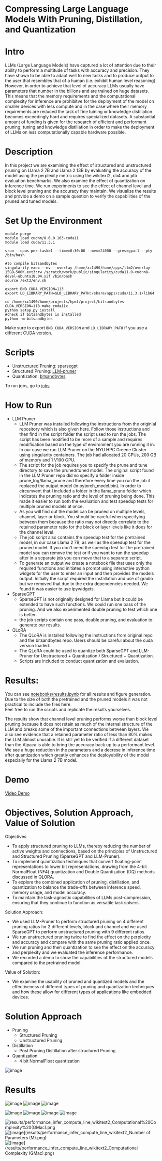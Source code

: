 # Compressing Large Language Models With Pruning, Distillation, and Quantization

# Intro 
LLMs (Large Language Models) have captured a lot of attention due to their ability to perform a multitude of tasks with accuracy and precision. They have shown to be able to adapt well to new tasks and to produce output to the user that resembles that of a human (i.e. exhibit human level reasoning). However, in order to achieve that level of accuracy LLMs usually have parameters that number in the billions and are trained on huge datasets. This means that the memory requirements and the computational complexity for inference are prohibitve for the deployment of the model on smaller devices with less compute and in the case where their memory requirements are reduced the task of fine tuining or knowledge distillation becomes exceedingly hard and requires specialized datasets. A substantial amount of funding is given for the research of efficient and performant pruning, tuning and knowledge distillation in order to make the deployment of LLMs on less computationally capable hardware possible.

# Description
In this project we are examining the effect of structured and unstructured pruning on Llama 2 7B and Llama 2 13B by evaluating the accuracy of the model using the perplexity metric using the wikitext2, cb4 and ptb evaluation benchmarks. We also examine the effect of quantization on inference time. We run experiments to see the effect of channel level and block level pruning and the accuracy they maintain. We visualize the results and provide a demo on a sample question to verify the capabilities of the pruned and tuned models.

# Set Up the Environment
```dotnetcli
module purge
module load cudnn/8.6.0.163-cuda11
module load cuda/11.3.1

srun --cpus-per-task=1 --time=0:30:00 --mem=24000 --gres=gpu:1 --pty /bin/bash

#to compile bitsandbytes
singularity exec --nv --overlay /home/xc1490/home/apps/llm2/overlay-15GB-500K.ext3:rw /scratch/work/public/singularity/cuda11.0-cudnn8-devel-ubuntu18.04.sif /bin/bash
source /ext3/env.sh

export BNB_CUDA_VERSION=113
export LD_LIBRARY_PATH=$LD_LIBRARY_PATH:/share/apps/cuda/11.3.1/lib64

cd /home/xc1490/home/projects/hpml/project/bitsandbytes
CUDA_VERSION=113 make cuda11x
python setup.py install
#check if bitsandbytes is installed
python -m bitsandbytes
```

Make sure to export `BNB_CUDA_VERSION` and `LD_LIBRARY_PATH` if you use a different CUDA version.

# Scripts
- Unstructured Pruning: [sparsegpt](sparsegpt)
- Structured Pruning: [LLM-pruner](LLM-pruner)
- Quantization: [bitsandbytes](bitsandbytes)

To run jobs, go to [jobs](jobs)

# How to Run
- LLM Pruner   
  - LLM Pruner was installed following the instructions from the originial repository which is also given here. Follow those instructions and then find in the script folder the script used to run the jobs. The script has been modified to be more of a sample and requires modification based on the type of environment you are running it in. In our case we run LLM Pruner on the NYU HPC Greene Cluster using singularity containers. The job had allocated 20 CPUs, 200 GB of memory and 1 V100 GPU.
  -  The script for the job requires you to specify the prune and tune directory to save the pruned/tuned model. The original script found in the LLM Pruner repo did no specify a folder inside prune_log/llama_prune and therefore every time you run the job it replaced the output model (in pytorch_model.bin). In order to circumvent that I included a folder in the llama_prune folder which indicates the pruning ratio and the level of pruning being done. This made it easier to run both the evaluation and test speedup tests for multiple pruned models at once. 
  - As you will find out the model can be pruned on multiple levels, channel, layer or block. You should be careful when specifying between them because the ratio may not directly correlate to the retained parameter ratio for the block or layer levels like it does for the channel level.
  -  The job script also contains the speedup test for the pretrained model, in our case Llama 2 7B, as well as the speedup test for the pruned model. If you don't need the speedup test for the pretrained model you can remove the test or if you want to run the speedup after in a separate job you can move that to a separate script.
  -  To generate an output we create a notebook file that uses only the required functions and initiates a prompt using interactive python widgets for the user to enter an input and then provides the models output. Initially the script required the installation and use of gradio but we removed that due to the extra dependencies needed. We found it was easier to use ipywidgets.
- SparseGPT
  - SparseGPT is not originally designed for Llama but it could be extended to have such functions. We could run one pass of the pruning. And we also experimented double pruning to test which one is better.
  - the job scripts contain one pass, double pruning, and evaluation to generate our results.
- QLoRA
  - The QLoRA is installed following the instructions from original repo and the bitsandbytes repo. Users should be careful about the cuda version loaded. 
  - The QLoRA could be used to quantize both SparseGPT and LLM-Pruner for Unstructured + Quantization / Structured + Quantization.
  - Scripts are included to conduct quantization and evaluation.



# Results:

You can see [notebooks/results.ipynb](notebooks/results.ipynb) for all results and figure generation.  
Due to the size of both the pretrained and the pruned models it was not practical to include the files here.  
Feel free to run the scripts and replicate the results yourselves.  

The results show that channel level pruning performs worse than block level pruning because it does not retain as much of the internal structure of the LLM and breaks some of the important connections between layers. We also see evidence that a retained parameter ratio of less than 80% makes the LLM almost unusable. It is still yet to be verified if a different dataset than the Alpaca is able to bring the accuracy back up to a performant level. We see a huge reduction in the parameters and a decrese in inference time after quantization which greatly enhances the deployability of the model especially for the Llama 2 7B model.

# Demo


[Video Demo](https://github.com/panaschristou/LLM_Compression/assets/14315324/bd0d15c5-2161-4103-825d-88ef0541d695)

# Objectives, Solution Approach, Value of Solution 

Objectives:
- To apply structured pruning to LLMs, thereby reducing the number of active weights and connections, based on the principles of Unstructured and Structured Pruning (SparseGPT and LLM-Pruner).
- To implement quantization techniques that convert floating-point representations to lower bit representations, drawing from the 4-bit NormalFloat (NF4) quantization and Double Quantization (DQ) methods discussed in QLORA.
- To explore the combined application of pruning, distillation, and quantization to balance the trade-offs between inference speed, memory usage, and model accuracy.
- To maintain the task-agnostic capabilities of LLMs post-compression, ensuring that they continue to function as versatile task solvers.
  
Solution Approach:  
- We used LLM-Pruner to perform structured pruning on 4 different pruning ratios for 2 different levels, block and channel and we used SparseGPT to perform unstructured pruning with 9 different ratios.
- We run unstructured pruning twice to find the effect on the perplexity and accuracy and compare with the same pruning ratio applied once.
- We run pruning and then quantization to see the effect on the accuracy and perplexity and we evaluated the inference performance.
- We recorded a demo to show the capabilities of the structured models compared to the pretrained model.
  
Value of Solution:  
- We examine the usability of pruned and quantized models and the effectiveness of different types of pruning and quantization techniques and how these allow for different types of applications like embedded devices.


# Solution Approach 
- Pruning
  - Structured Pruning
  - Unstructured Pruning
- Distillation
  - Post Pruning Distillation after structured Pruning
- Quantization
  - 4 bit NormalFloat quantization

![image](results/methodpaper_model_structure_new.png)

# Results

![image](results/bubble_wikitext2.png)
![image](results/bubble_ptb.png)
![image](results/bubble_c4.png)

![image](https://github.com/panaschristou/LLM_Compression/blob/main/results/quantized_model_performance_wikitext2.png)
![image](https://github.com/panaschristou/LLM_Compression/blob/main/results/quantized_model_performance_ptb.png)
![image](https://github.com/panaschristou/LLM_Compression/blob/main/results/quantized_model_performance_c4.png)
![image](https://github.com/panaschristou/LLM_Compression/blob/main/results/sparseprune_0.8_twice.png)


![results/performance_infer_compute_line_wikitext2_Computational%20Complexity%20(GMac).png](https://github.com/panaschristou/LLM_Compression/blob/main/results/performance_infer_compute_line_wikitext2_Number%20of%20Parameters%20(M).png)
![[image](results/performance_infer_compute_line_wikitext2_Number of Parameters (M).png)](https://github.com/panaschristou/LLM_Compression/blob/main/results/performance_infer_compute_line_wikitext2_GPU%20Memory%20Requirements%20(MiB).png) 
![[image](results/performance_infer_compute_line_wikitext2_Computational Complexity (GMac).png)](https://github.com/panaschristou/LLM_Compression/blob/main/results/performance_infer_compute_line_wikitext2_Computational%20Complexity%20(GMac).png) 
